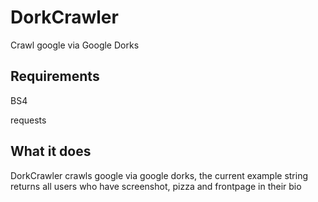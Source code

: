 # DorkCrawler
Crawl google via Google Dorks

Requirements
---------------
BS4

requests

What it does
---------------------------------------------------------------------
DorkCrawler crawls google via google dorks, the current example string 
returns all users who have screenshot, pizza and frontpage in their bio
